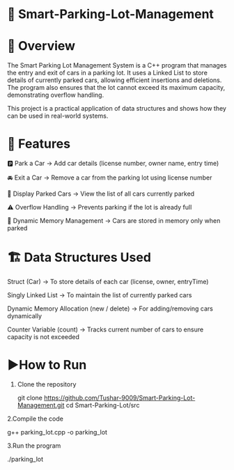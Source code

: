  # 🚗 Smart-Parking-Lot-Management
# 📌 Overview
The Smart Parking Lot Management System is a C++ program that manages the entry and exit of cars in a parking lot.
It uses a Linked List to store details of currently parked cars, allowing efficient insertions and deletions.
The program also ensures that the lot cannot exceed its maximum capacity, demonstrating overflow handling.

This project is a practical application of data structures and shows how they can be used in real-world systems.

# 🚀 Features
🅿 Park a Car → Add car details (license number, owner name, entry time)

🚘 Exit a Car → Remove a car from the parking lot using license number

📄 Display Parked Cars → View the list of all cars currently parked

⚠ Overflow Handling → Prevents parking if the lot is already full

🔗 Dynamic Memory Management → Cars are stored in memory only when parked

# 🏗 Data Structures Used
Struct (Car) → To store details of each car (license, owner, entryTime)

Singly Linked List → To maintain the list of currently parked cars

Dynamic Memory Allocation (new / delete) → For adding/removing cars dynamically

Counter Variable (count) → Tracks current number of cars to ensure capacity is not exceeded

# ▶How to Run

1. Clone the repository

   git clone https://github.com/Tushar-9009/Smart-Parking-Lot-Management.git
cd Smart-Parking-Lot/src

2.Compile the code

g++ parking_lot.cpp -o parking_lot

3.Run the program

./parking_lot
